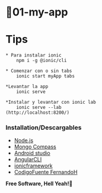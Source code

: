 # 🎈01-my-app

# Tips
```
* Para instalar ionic
	npm i -g @ionic/cli

* Comenzar con o sin tabs
	ionic start myApp tabs

*Levantar la app
	ionic serve

*Instalar y levantar con ionic lab 
	ionic serve --lab
(http://localhost:8200/)

```
### Installation/Descargables


* [Node.js](https://nodejs.org/es/) 
* [Mongo Compass](https://www.mongodb.com/try/download/compass)
* [Android studio](https://developer.android.com/studio/?gclid=Cj0KCQjwhb36BRCfARIsAKcXh6GRXJN_hJrabNpOE94384hWx1uh4qPgqVQBiZJMkDEcNUgTQf3UwZoaAr-ZEALw_wcB&gclsrc=aw.ds)
* [AngularCLI](https://angular.io/cli)
* [ionicframework](https://ionicframework.com/)
* [CodigoFuente FernandoH](https://github.com/Klerith/ionic-primera-app)


**Free Software, Hell Yeah!🤘**


